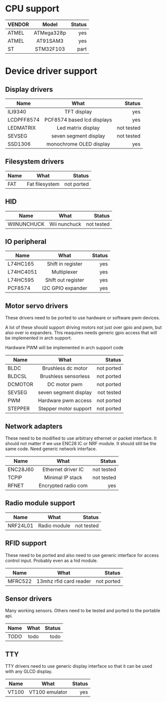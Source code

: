 CPU support
===========

| VENDOR   |    Model      |Status |
|----------|:-------------:|------:|
|   ATMEL  |  ATMega328p   |  yes  |
|   ATMEL  |   AT91SAM3    |  yes  |
|   ST     |   STM32F103   |  part |

Device driver support
=====================

Display drivers
----------------

|  Name    |    What       |Status |
|----------|:-------------:|------:|
| ILI9340  |  TFT display   |  yes  |
| LCDPFF8574   |   PCF8574 based lcd displays    |  yes  |
| LEDMATRIX | Led matrix display | not tested |
| SEVSEG | seven segment display | not tested | 
| SSD1306 | monochrome OLED display | yes | 

Filesystem drivers
------------------

|  Name    |    What       |Status |
|----------|:-------------:|------:|
| FAT  |  Fat filesystem   |  not ported  |

HID
---

|  Name    |    What       |Status |
|----------|:-------------:|------:|
| WIINUNCHUCK  |  Wii nunchuck   |  not tested  |

IO peripheral
-------------

|  Name    |    What       |Status |
|----------|:-------------:|------:|
| L74HC165  |  Shift in register   |  yes  |
| L74HC4051   |   Multiplexer    |  yes  |
| L74HC595 | Shift out register | yes |
| PCF8574 | I2C GPIO expander | yes | 

Motor servo drivers
-------------------

These drivers need to be ported to use hardware or software pwm devices. 

A lot of these should support driving motors not just over gpio and pwm, but also over io expanders. This reaquires needs generic gpio access that will be implemented in arch support. 

Hardware PWM will be implemented in arch support code

|  Name    |    What       |Status |
|----------|:-------------:|------:|
| BLDC  |  Brushless dc motor   |  not ported  |
| BLDCSL   |   Brushless sensorless    |  not ported  |
| DCMOTOR | DC motor pwm | not ported |
| SEVSEG | seven segment display | not tested | 
| PWM | Hardware pwm access | not ported | 
| STEPPER | Stepper motor support | not ported | 

Network adapters
----------------

These need to be modified to use arbitrary ethernet or packet interface. It should not matter if we use ENC28 IC or NRF module. It should still be the same code. Need generic network interface. 

|  Name    |    What       |Status |
|----------|:-------------:|------:|
| ENC28J60  |  Ethernet driver IC   |  not tested  |
| TCPIP   | Minimal IP stack    |  not tested  |
| RFNET | Encrypted radio com | yes |

Radio module support
--------------------

|  Name    |    What       |Status |
|----------|:-------------:|------:|
| NRF24L01  |  Radio module  |  not tested  |

RFID support
------------

These need to be ported and also need to use generic interface for access control input. Probably even as a hid module. 

|  Name    |    What       |Status |
|----------|:-------------:|------:|
| MFRC522  |  13mhz rfid card reader   |  not ported  |

Sensor drivers
--------------

Many working sensors. Others need to be tested and ported to the portable api. 

|  Name    |    What       |Status |
|----------|:-------------:|------:|
| TODO  |  todo   |  todo  |

TTY
----------

TTY drivers need to use generic display interface so that it can be used with any GLCD display. 

|  Name    |    What       |Status |
|----------|:-------------:|------:|
| VT100  |  VT100 emulator   |  yes  |
